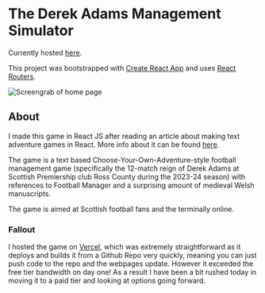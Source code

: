 # The Derek Adams Management Simulator

Currently hosted [here](https://derek-adams-simulator.vercel.app/).

This project was bootstrapped with [Create React App](https://github.com/facebook/create-react-app) and uses [React Routers](https://reactrouter.com/en/main).

![Screengrab of home page](https://github.com/aagb1884/derek_adams_simulator/assets/113289014/e6bb9856-4b61-4820-85ac-d0fbe48c2ab3)

## About

I made this game in React JS after reading an article about making text adventure games in React. More info about it can be found [here](https://medium.com/@dimterion/making-an-interactive-text-adventure-game-with-react-779667cca2cb).

The game is a text based Choose-Your-Own-Adventure-style football management game (specifically the 12-match reign of Derek Adams at Scottish Premiership club Ross County during the 2023-24 season) with references to Football Manager and a surprising amount of medieval Welsh manuscripts.

The game is aimed at Scottish football fans and the terminally online.

### Fallout

I hosted the game on [Vercel](https://vercel.com/), which was extremely straightforward as it deploys and builds it from a Github Repo very quickly, meaning you can just push code to the repo and the webpages update. However it exceeded the free tier bandwidth on day one! As a result I have been a bit rushed today in moving it to a paid tier and looking at options going forward. 
